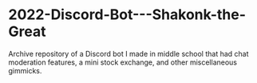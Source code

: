 # 2022-Discord-Bot---Shakonk-the-Great
Archive repository of a Discord bot I made in middle school that had chat moderation features, a mini stock exchange, and other miscellaneous gimmicks.
